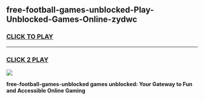 
## free-football-games-unblocked-Play-Unblocked-Games-Online-zydwc
<h3>
<a href="https://premium76.site?title=free-football-games-unblocked&ref=24A">CLICK TO PLAY</a></h3>
<hr>

<h3>
<a href="https://premium76.site?title=free-football-games-unblocked&ref=24A">CLICK 2 PLAY</a>
  
</h3>

<a href="https://premium76.site?title=free-football-games-unblocked&ref=24A"><img src="https://clearcache.store/games.png"></a>


**free-football-games-unblocked games unblocked: Your Gateway to Fun and Accessible Online Gaming**
